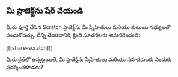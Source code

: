 ## మీ ప్రాజెక్ట్‌ను షేర్ చేయండి

మీరు పూర్తి చేసిన Scratch ప్రాజెక్ట్‌ను మీ స్నేహితులు మరియు కుటుంబ సభ్యులతో పంచుకోవచ్చు. దీన్ని చేయడానికి, క్రింది సూచనలను అనుసరించండి:

[[[share-scratch]]]

మీరు క్లబ్‌లో ఉన్నట్లయితే, మీ ప్రాజెక్ట్‌ను స్నేహితులు మరియు సహచరులకు ఎందుకు ప్రదర్శించకూడదు?
